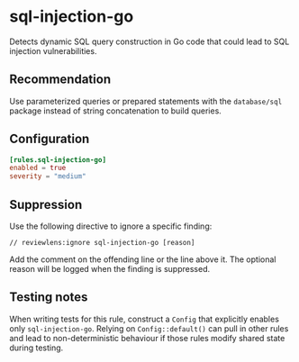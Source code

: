 # sql-injection-go

Detects dynamic SQL query construction in Go code that could lead to SQL injection vulnerabilities.

## Recommendation

Use parameterized queries or prepared statements with the `database/sql` package instead of string concatenation to build queries.

## Configuration

```toml
[rules.sql-injection-go]
enabled = true
severity = "medium"
```

## Suppression

Use the following directive to ignore a specific finding:

```text
// reviewlens:ignore sql-injection-go [reason]
```

Add the comment on the offending line or the line above it. The optional reason
will be logged when the finding is suppressed.

## Testing notes

When writing tests for this rule, construct a `Config` that explicitly enables only
`sql-injection-go`. Relying on `Config::default()` can pull in other rules and lead to
non-deterministic behaviour if those rules modify shared state during testing.
